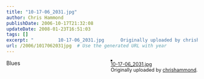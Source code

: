 ```yaml
---
title: "10-17-06_2031.jpg"
author: Chris Hammond
publishDate: 2006-10-17T21:32:08
updateDate: 2008-01-23T16:51:03
tags: []
excerpt: "         10-17-06_2031.jpg      Originally uploaded by chrishammond. ..."
url: /2006/1017062031jpg  # Use the generated URL with year
---
```

<div style="float: right; margin-left: 10px; margin-bottom: 10px;">  <a href="https://www.flickr.com/photos/chammond/272720337/" title="photo sharing"><img src="https://static.flickr.com/95/272720337_444b77ac79.jpg" alt="" style="border: solid 2px #000000;" /></a>  <br />  <span style="font-size: 0.9em; margin-top: 0px;">   <a href="https://www.flickr.com/photos/chammond/272720337/">10-17-06_2031.jpg</a>   <br />   Originally uploaded by <a href="https://www.flickr.com/people/chammond/">chrishammond</a>.  </span> </div> Blues <br clear="all" />
